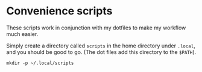 # Convenience scripts

These scripts work in conjunction with my dotfiles to make my workflow much
easier.

Simply create a directory called `scripts` in the home directory under `.local`, and
you should be good to go. (The dot files add this directory to the `$PATH`).

`mkdir -p ~/.local/scripts`
